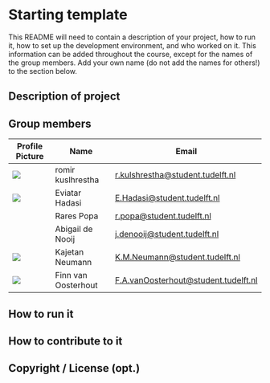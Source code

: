 # Starting template

This README will need to contain a description of your project, how to run it, how to set up the development
environment, and who worked on it.
This information can be added throughout the course, except for the names of the group members.
Add your own name (do not add the names for others!) to the section below.

## Description of project

## Group members

| Profile Picture                                                                                    | Name                | Email                                                                               |
|----------------------------------------------------------------------------------------------------|---------------------|-------------------------------------------------------------------------------------|
| ![](https://gitlab.ewi.tudelft.nl/uploads/-/system/user/avatar/3514/avatar.png?width=48)           | romir kuslhrestha   | [r.kulshrestha@student.tudelft.nl](mailto:r.kulshrestha@student.tudelft.nl)         |
| ![](https://secure.gravatar.com/avatar/835d209fc42d5c37089b3937d2f3ec28?s=800&d=identicon&size=48) | Eviatar Hadasi      | E.Hadasi@student.tudelft.nl                                                         |
| ![]()                                                                                              | Rares Popa          | r.popa@student.tudelft.nl                                                           |
|                                                                                                    | Abigail de Nooij    | j.denooij@student.tudelft.nl                                                        |
| ![](https://gitlab.ewi.tudelft.nl/uploads/-/system/user/avatar/5986/avatar.png?width=48)           | Kajetan Neumann     | K.M.Neumann@student.tudelft.nl                                                      |
| ![](https://gitlab.ewi.tudelft.nl/uploads/-/system/user/avatar/6080/avatar.png?width=48)           | Finn van Oosterhout | [F.A.vanOosterhout@student.tudelft.nl](mailto:F.A.vanOosterhout@student.tudelft.nl) |

<!-- Instructions (remove once assignment has been completed -->
<!-- - Add (only!) your own name to the table above (use Markdown formatting) -->
<!-- - Mention your *student* email address -->
<!-- - Preferably add a recognizable photo, otherwise add your GitLab photo -->
<!-- - (please make sure the photos have the same size) --> 

## How to run it

## How to contribute to it

## Copyright / License (opt.)

